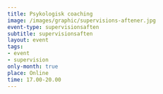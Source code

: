 ```yaml
---
title: Psykologisk coaching
image: /images/graphic/supervisions-aftener.jpg
event-type: supervisionsaften
subtitle: supervisionsaften
layout: event
tags:
- event
- supervision
only-month: true
place: Online
time: 17.00-20.00
---
```


